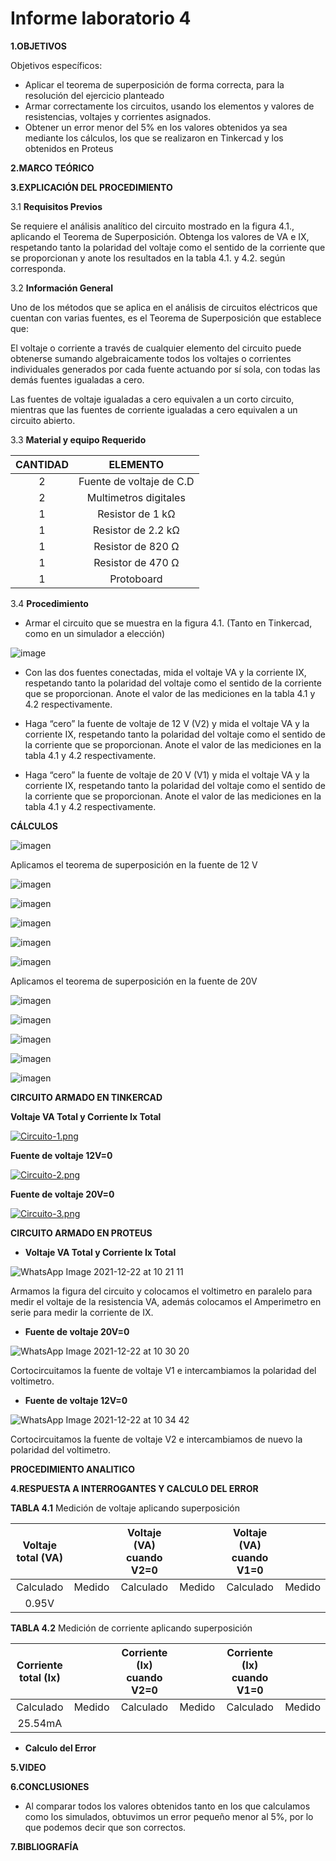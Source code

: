 # Informe laboratorio 4
 
 **1.OBJETIVOS**


Objetivos específicos:
-	Aplicar el teorema de superposición de forma correcta, para la resolución del ejercicio planteado 
-	Armar correctamente los circuitos, usando los elementos y valores de resistencias, voltajes y corrientes asignados.
-	Obtener un error menor del 5% en los valores obtenidos ya sea mediante los cálculos, los que se realizaron en Tinkercad y los obtenidos en Proteus


**2.MARCO TEÓRICO**




**3.EXPLICACIÓN DEL PROCEDIMIENTO**

3.1 **Requisitos Previos**

Se requiere el análisis analítico del circuito mostrado en la figura 4.1., aplicando el
Teorema de Superposición. Obtenga los valores de VA e IX, respetando tanto la polaridad
del voltaje como el sentido de la corriente que se proporcionan y anote los resultados en
la tabla 4.1. y 4.2. según corresponda.

3.2 **Información General**

Uno de los métodos que se aplica en el análisis de circuitos eléctricos que cuentan
con varias fuentes, es el Teorema de Superposición que establece que:

El voltaje o corriente a través de cualquier elemento del circuito puede obtenerse
sumando algebraicamente todos los voltajes o corrientes individuales generados por
cada fuente actuando por sí sola, con todas las demás fuentes igualadas a cero.

Las fuentes de voltaje igualadas a cero equivalen a un corto circuito, mientras que
las fuentes de corriente igualadas a cero equivalen a un circuito abierto.

 3.3 **Material y equipo Requerido**

|**CANTIDAD**| **ELEMENTO**|
|:---: | :---: |
| 2 | Fuente de voltaje de C.D |
| 2 | Multimetros digitales |
| 1 | Resistor de 1 kΩ |
| 1 | Resistor de 2.2 kΩ |
| 1 | Resistor de 820 Ω |
| 1 | Resistor de 470 Ω |
| 1 | Protoboard |

3.4 **Procedimiento**

- Armar el circuito que se muestra en la figura 4.1. (Tanto en Tinkercad, como en un simulador a elección)

![image](https://user-images.githubusercontent.com/93739242/147124564-48757c6c-10bc-4bb7-96dc-b0336fef2fe3.png)

- Con las dos fuentes conectadas, mida el voltaje VA y la corriente IX, respetando
tanto la polaridad del voltaje como el sentido de la corriente que se proporcionan. Anote
el valor de las mediciones en la tabla 4.1 y 4.2 respectivamente.

- Haga “cero” la fuente de voltaje de 12 V (V2) y mida el voltaje VA y la corriente
IX, respetando tanto la polaridad del voltaje como el sentido de la corriente que se
proporcionan. Anote el valor de las mediciones en la tabla 4.1 y 4.2 respectivamente.

- Haga “cero” la fuente de voltaje de 20 V (V1) y mida el voltaje VA y la corriente
IX, respetando tanto la polaridad del voltaje como el sentido de la corriente que se
proporcionan. Anote el valor de las mediciones en la tabla 4.1 y 4.2 respectivamente.

**CÁLCULOS**

![imagen](https://user-images.githubusercontent.com/93798427/147125470-a0cc1455-63a8-418f-9476-5a2d464786b6.png)
 
Aplicamos el teorema de superposición en la fuente de 12 V 

![imagen](https://user-images.githubusercontent.com/93798427/147128882-ad6342f0-551d-4111-8e25-f9e74540af2b.png)

![imagen](https://user-images.githubusercontent.com/93798427/147128919-aef51267-eca5-42d6-abb1-1a6ba65d89a0.png)

![imagen](https://user-images.githubusercontent.com/93798427/147128958-c007c68b-7d3e-47d7-8605-f2402eba6153.png)

![imagen](https://user-images.githubusercontent.com/93798427/147136830-c7ccfb3b-3e0e-4667-ba62-57d7554e9049.png)

![imagen](https://user-images.githubusercontent.com/93798427/147129041-9a9f7460-8a6a-43a1-9757-f8dae1d0247d.png)

Aplicamos el teorema de superposición en la fuente de 20V 

![imagen](https://user-images.githubusercontent.com/93798427/147170862-7746e588-7cc5-4fed-9c4f-76743cae4179.png)

![imagen](https://user-images.githubusercontent.com/93798427/147170899-3e3527dd-6b6f-42eb-a417-a0f7cc723cd7.png)

![imagen](https://user-images.githubusercontent.com/93798427/147171224-761b91ac-f049-4885-bb8f-532b01d34fc4.png)

![imagen](https://user-images.githubusercontent.com/93798427/147171237-faa5444b-8b88-44a7-ac28-a6689600db3e.png)

![imagen](https://user-images.githubusercontent.com/93798427/147171260-6cf04c6a-1248-4258-a8a4-ff0682ed1083.png)





**CIRCUITO ARMADO EN TINKERCAD**

**Voltaje VA Total y Corriente Ix Total**


[![Circuito-1.png](https://i.postimg.cc/59XLTPbx/Circuito-1.png)](https://postimg.cc/hhqX71Xw)


**Fuente de voltaje 12V=0**

[![Circuito-2.png](https://i.postimg.cc/v8nD5CG6/Circuito-2.png)](https://postimg.cc/z3JJrtbJ)


**Fuente de voltaje 20V=0**

[![Circuito-3.png](https://i.postimg.cc/13mthtwp/Circuito-3.png)](https://postimg.cc/9rkVycxM)


**CIRCUITO ARMADO EN PROTEUS**

- **Voltaje VA Total y Corriente Ix Total**

![WhatsApp Image 2021-12-22 at 10 21 11](https://user-images.githubusercontent.com/93739242/147126407-4ff901db-56a4-4245-935b-1652303a2ce3.jpeg)

Armamos la figura del circuito y colocamos el voltimetro en paralelo para medir el voltaje de la resistencia VA, además colocamos el Amperimetro en serie para medir la corriente de IX.

- **Fuente de voltaje 20V=0**
 
![WhatsApp Image 2021-12-22 at 10 30 20](https://user-images.githubusercontent.com/93739242/147126435-00935614-34fe-4d5d-8f54-61a01f76bb7c.jpeg)
 
Cortocircuitamos la fuente de voltaje V1 e intercambiamos la polaridad del voltimetro.

- **Fuente de voltaje 12V=0**

![WhatsApp Image 2021-12-22 at 10 34 42](https://user-images.githubusercontent.com/93739242/147126457-06c09727-6674-4d62-8fbe-15eb2f3c7513.jpeg)

Cortocircuitamos la fuente de voltaje V2 e intercambiamos de nuevo la polaridad del voltimetro.

**PROCEDIMIENTO ANALITICO**






**4.RESPUESTA A INTERROGANTES Y CALCULO DEL ERROR**

**TABLA 4.1** Medición de voltaje aplicando superposición 

|**Voltaje total (VA)**|           | **Voltaje (VA) cuando V2=0** |            | **Voltaje (VA) cuando V1=0** |           |
|        :--:          |   :---:   |            :---:             |   :---:    |            :---:             |   :---:   |
|        Calculado     |   Medido  |          Calculado           |   Medido   |            Calculado         |   Medido  |  
|      0.95V          |    |                       |      |                        |     | 
  


**TABLA 4.2** Medición de corriente aplicando superposición 

|**Corriente total (Ix)**|           | **Corriente (Ix) cuando V2=0** |            | **Corriente (Ix) cuando V1=0** |           |
|        :--:            |   :---:   |            :---:               |   :---:    |            :---:               |   :---:   |
|        Calculado       |   Medido  |          Calculado             |   Medido   |            Calculado           |   Medido  |  
|    25.54mA           |    |                          |      |                      |   | 

- **Calculo del Error**








**5.VIDEO**





**6.CONCLUSIONES**

-	Al comparar todos los valores obtenidos tanto en los que calculamos como los simulados, obtuvimos un error pequeño menor al 5%, por lo que podemos decir que son correctos. 




**7.BIBLIOGRAFÍA**

